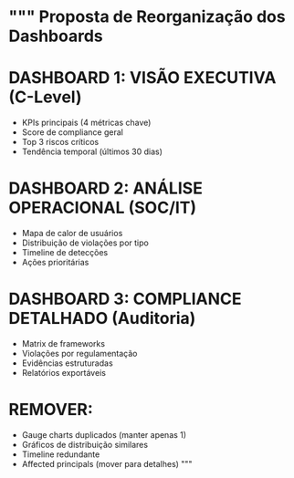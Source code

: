 """
Proposta de Reorganização dos Dashboards
========================================

DASHBOARD 1: VISÃO EXECUTIVA (C-Level)
=====================================
- KPIs principais (4 métricas chave)
- Score de compliance geral
- Top 3 riscos críticos
- Tendência temporal (últimos 30 dias)

DASHBOARD 2: ANÁLISE OPERACIONAL (SOC/IT)
========================================
- Mapa de calor de usuários
- Distribuição de violações por tipo
- Timeline de detecções
- Ações prioritárias

DASHBOARD 3: COMPLIANCE DETALHADO (Auditoria)
===========================================
- Matrix de frameworks
- Violações por regulamentação
- Evidências estruturadas
- Relatórios exportáveis

REMOVER:
========
- Gauge charts duplicados (manter apenas 1)
- Gráficos de distribuição similares
- Timeline redundante
- Affected principals (mover para detalhes)
"""